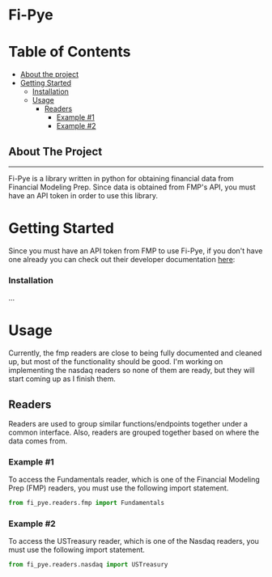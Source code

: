 # Fi-Pye

# Table of Contents

   * [About the project](#about-the-project)
   * [Getting Started](#getting-started)
     * [Installation](#installation)
     * [Usage](#usage)
        * [Readers](#readers)
          * [Example #1](#example-1)
          * [Example #2](#example-2)

## About The Project

---
Fi-Pye is a library written in python for obtaining financial
data from Financial Modeling Prep. Since data is obtained from FMP's API,
you must have an API token in order to use this library.

# Getting Started

Since you must have an API token from FMP to use Fi-Pye, if you don't have one
already you can check out their developer documentation [here](https://site.financialmodelingprep.com/developer/docs/):

### Installation
...

# Usage
Currently, the fmp readers are close to being fully documented and cleaned up,
but most of the functionality should be good. I'm working on implementing the nasdaq
readers so none of them are ready, but they will start coming up as I finish them.


## Readers
Readers are used to group similar functions/endpoints together under a common 
interface. Also, readers are grouped together based on where the data comes from. 


### Example #1
To access the Fundamentals reader, which is one of the Financial Modeling Prep (FMP) 
readers, you must use the following import statement.
```python
from fi_pye.readers.fmp import Fundamentals
```

### Example #2
To access the USTreasury reader, which is one of the Nasdaq readers, you must use the 
following import statement.
```python
from fi_pye.readers.nasdaq import USTreasury
```






